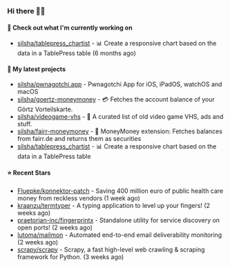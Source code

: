 ### Hi there 🦊👋

#### 👷 Check out what I'm currently working on

- [silsha/tablepress_chartist](https://github.com/silsha/tablepress_chartist) - 📊 Create a responsive chart based on the data in a TablePress table (6 months ago)

#### 🌱 My latest projects

- [silsha/pwnagotchi.app](https://github.com/silsha/pwnagotchi.app) - Pwnagotchi App for iOS, iPadOS, watchOS and macOS
- [silsha/goertz-moneymoney](https://github.com/silsha/goertz-moneymoney) - 💳 Fetches the account balance of your Görtz Vorteilskarte.
- [silsha/videogame-vhs](https://github.com/silsha/videogame-vhs) - 👾 A curated list of old video game VHS, ads and stuff.
- [silsha/fairr-moneymoney](https://github.com/silsha/fairr-moneymoney) - 💸 MoneyMoney extension: Fetches balances from fairr.de and returns them as securities
- [silsha/tablepress_chartist](https://github.com/silsha/tablepress_chartist) - 📊 Create a responsive chart based on the data in a TablePress table

#### ⭐ Recent Stars

- [Fluepke/konnektor-patch](https://github.com/Fluepke/konnektor-patch) - Saving 400 million euro of public health care money from reckless vendors (1 week ago)
- [kraanzu/termtyper](https://github.com/kraanzu/termtyper) - A typing application to level up your fingers! (2 weeks ago)
- [praetorian-inc/fingerprintx](https://github.com/praetorian-inc/fingerprintx) - Standalone utility for service discovery on open ports!  (2 weeks ago)
- [lutoma/mailmon](https://github.com/lutoma/mailmon) - Automated end-to-end email deliverability monitoring (2 weeks ago)
- [scrapy/scrapy](https://github.com/scrapy/scrapy) - Scrapy, a fast high-level web crawling &amp; scraping framework for Python. (3 weeks ago)
